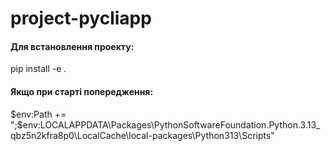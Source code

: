 # project-pycliapp


#### Для встановлення проекту:
pip install -e .

#### Якщо при старті попередження:
$env:Path += ";$env:LOCALAPPDATA\Packages\PythonSoftwareFoundation.Python.3.13_qbz5n2kfra8p0\LocalCache\local-packages\Python313\Scripts"
